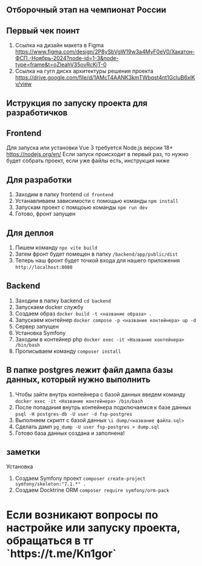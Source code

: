## Отборочный этап на чемпионат России

## Первый чек поинт
1. Ссылка на дизайн макета в Figma https://www.figma.com/design/2P8ySbVgW19w3a4MyF0eV0/Хакатон-ФСП.-Ноябрь-2024?node-id=1-3&node-type=frame&t=oZleahV35ovRcKjT-0
2. Ссылка на гугл дискх архитектуры решения проекта https://drive.google.com/file/d/1AMcT4AANK3kmTWbqst4nt1GcIuB6xlKv/view


## Иструкция по запуску проекта для разработичков

## Frontend

Для запуска или установки Vue 3 требуется Node.js версии 18+ https://nodejs.org/en/
Если запуск происходит в первый раз, то нужно будет собрать проект, если уже файлы есть, инструкция ниже

## Для разработки

1. Заходим в папку frontend `cd frontend`
2. Устанавливаем зависимости с помощью команды `npm install`
3. Запускам проект с помщоью команды `npm run dev`
4. Готово, фронт запущен

## Для деплоя

1. Пишем команду `npx vite build`
2. Затем фронт будет помещен в папку `/backend/app/public/dist`
3. Теперь наш фронт будет точкой входа для нашего приложения `http://localhost:8080`

## Backend

1. Заходим в папку backend `cd backend`
2. Запускаем docker службу
3. Создаем образ `docker build -t <название образа> .`
4. Запускаем контейнер `docker compose -p <название контейнера> up -d`
5. Сервер запущен
6. Установка Symfony
7. Заходим в контейнер php `docker exec -it <Название контейнера> /bin/bash`
8. Прописываем команду `composer install`

## В папке postgres лежит файл дампа базы данных, который нужно выполнить

1. Чтобы зайти внутрь контейнера с базой данных введем команду `docker exec -it <Название контейнера> /bin/bash`
2. После попадания внутрь контейнера подключаемся к базе данных `psql -H postgres-db -U user -d fsp-postgres`
3. Выполняем скрипт с базой данных `\i dump/<название файла.sql>`
4. Сделать дамп `pg_dump -U user fsp-postgres > dump.sql`
5. Готово база данных создана и заполнена!

## заметки

Установка

1. Создаем Symfony проект `composer create-project symfony/skeleton:"7.1.*" .`
2. Создаем Docktrine ORM `composer require symfony/orm-pack`

<h1>Если возникают вопросы по настройке или запуску проекта, обращаться в тг `https://t.me/Kn1gor`</h1>
